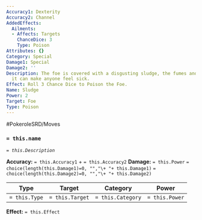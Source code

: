 ```yaml
---
Accuracy1: Dexterity
Accuracy2: Channel
AddedEffects:
  Ailments:
  - Affects: Targets
    ChanceDice: 3
    Type: Poison
Attributes: {}
Category: Special
Damage1: Special
Damage2: ''
Description: The foe is covered with a disgusting sludge, the fumes and toxins on
  it can make anyone feel sick.
Effect: Roll 3 Chance Dice to Poison the Foe.
Name: Sludge
Power: 2
Target: Foe
Type: Poison
---
```


#PokeroleSRD/Moves

### `= this.name`
*`= this.Description`*

**Accuracy:** `= this.Accuracy1` + `= this.Accuracy2`
**Damage:** `= this.Power` `= choice(length(this.Damage1)=0, "","\+ "+ this.Damage1)` `= choice(length(this.Damage2)=0, "","\+ "+ this.Damage2)`

| Type          | Target          | Category          | Power          |
| ------------- | --------------- | ----------------  | -------------- |
| `= this.Type` | `= this.Target` | `= this.Category` | `= this.Power` | 

**Effect:** `= this.Effect`
